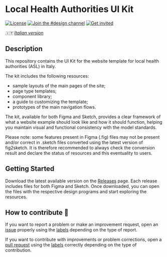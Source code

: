 # Local Health Authorities UI Kit

[![License](https://img.shields.io/github/license/italia/design-ui-kit.svg)](https://github.com/italia/design-ui-kit/blob/main/LICENSE)
[![Join the #design channel](https://img.shields.io/badge/Slack%20channel-%23design-blue.svg)](https://developersitalia.slack.com/messages/C7VPAUVB3/)
[![Get invited](https://slack.developers.italia.it/badge.svg)](https://slack.developers.italia.it/)

_🇮🇹 [Italian version](README.md)_

## Description

This repository contains the UI Kit for the website template for local health authorities (ASL) in Italy.

The kit includes the following resources:

- sample layouts of the main pages of the site;
- page type templates;
- component library;
- a guide to customizing the template;
- prototypes of the main navigation flows.

The kit, available for both Figma and Sketch, provides a clear framework of what a website example should look like and how it should function, helping you maintain visual and functional consistency with the model standards.

Please note: some features present in Figma (.fig) files may not be present and/or correct in .sketch files converted using the latest version of fig2sketch. It is therefore recommended to always check the conversion result and declare the status of resources and this eventuality to users.

## Getting Started

Download the latest available version on the [Releases](https://github.com/italia/design-asl-ui-kit/releases) page. Each release includes files for both Figma and Sketch. Once downloaded, you can open the files with the respective design programs and start exploring the resources.

## How to contribute 💙

If you want to report a problem or make an improvement request, open an [issue](https://github.com/italia/design-asl-ui-kit/issues) properly using the [labels](https://github.com/italia/design-asl-ui-kit/labels) depending on the type of report.

If you want to contribute with improvements or problem corrections, open a [pull request](https://github.com/italia/design-asl-ui-kit/pulls) using the [labels](https://github.com/italia/design-asl-ui-kit/labels) correctly depending on the type of contribution.

